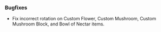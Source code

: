 ### Bugfixes
- Fix incorrect rotation on Custom Flower, Custom Mushroom, Custom Mushroom Block, and Bowl of Nectar items.
